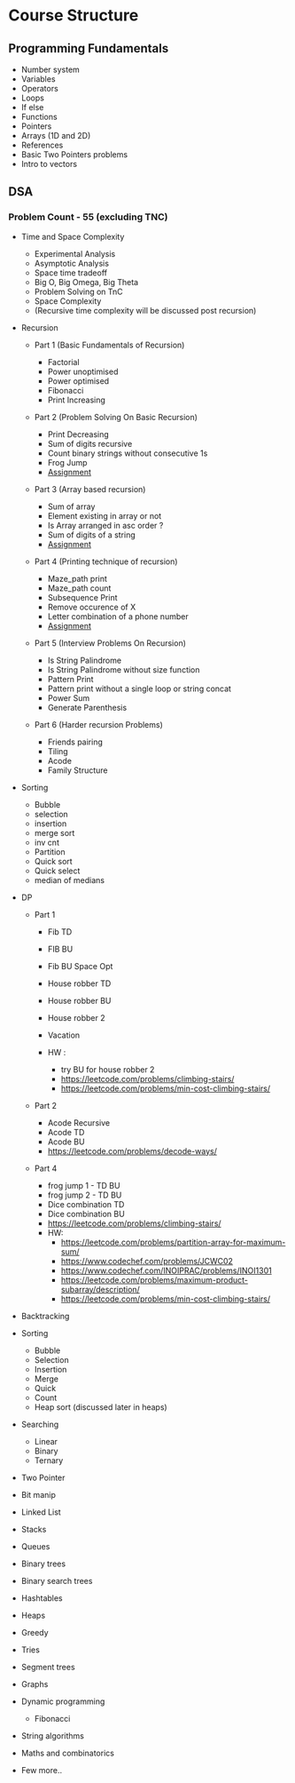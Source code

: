 # Course Structure

## Programming Fundamentals

- Number system
- Variables
- Operators
- Loops
- If else
- Functions
- Pointers
- Arrays (1D and 2D)
- References
- Basic Two Pointers problems
- Intro to vectors


## DSA

### Problem Count - 55 (excluding TNC)

- Time and Space Complexity

    - Experimental Analysis
    - Asymptotic Analysis
    - Space time tradeoff
    - Big O, Big Omega, Big Theta
    - Problem Solving on TnC
    - Space Complexity
    - (Recursive time complexity will be discussed post recursion)
- Recursion
    - Part 1 (Basic Fundamentals of Recursion)
        - Factorial
        - Power unoptimised
        - Power optimised
        - Fibonacci
        - Print Increasing
    - Part 2 (Problem Solving On Basic Recursion)
        - Print Decreasing
        - Sum of digits recursive
        - Count binary strings without consecutive 1s
        - Frog Jump
        - [Assignment](/DSA/2.%20Recursion/Part%202/Assignment.md)

    - Part 3 (Array based recursion)
        - Sum of array
        - Element existing in array or not
        - Is Array arranged in asc order ?
        - Sum of digits of a string
        - [Assignment](/DSA/2.%20Recursion/Part%203/Assignment.md)

    - Part 4 (Printing technique of recursion)
        - Maze_path print
        - Maze_path count
        - Subsequence Print
        - Remove occurence of X
        - Letter combination of a phone number
        - [Assignment](/DSA/Recursion/Part%204/Assignment.md)

    - Part 5 (Interview Problems On Recursion)
        - Is String Palindrome
        - Is String Palindrome without size function
        - Pattern Print
        - Pattern print without a single loop or string concat
        - Power Sum
        - Generate Parenthesis  
    
    - Part 6 (Harder recursion Problems)
        - Friends pairing
        - Tiling
        - Acode
        - Family Structure

- Sorting 
    - Bubble
    - selection
    - insertion
    - merge sort
    - inv cnt
    - Partition
    - Quick sort
    - Quick select
    - median of medians


- DP
    - Part 1
        - Fib TD
        - FIB BU
        - Fib BU Space Opt
        - House robber TD
        - House robber BU
        - House robber 2
        - Vacation

        - HW : 
            - try BU for house robber 2
            - https://leetcode.com/problems/climbing-stairs/
            - https://leetcode.com/problems/min-cost-climbing-stairs/

    - Part 2
        - Acode Recursive
        - Acode TD
        - Acode BU
        - https://leetcode.com/problems/decode-ways/

    - Part 4 
        - frog jump 1 - TD BU
        - frog jump 2 - TD BU
        - Dice combination TD
        - Dice combination BU
        - https://leetcode.com/problems/climbing-stairs/
        - HW: 
            - https://leetcode.com/problems/partition-array-for-maximum-sum/
            - https://www.codechef.com/problems/JCWC02
            - https://www.codechef.com/INOIPRAC/problems/INOI1301
            - https://leetcode.com/problems/maximum-product-subarray/description/
            - https://leetcode.com/problems/min-cost-climbing-stairs/

- Backtracking
- Sorting
    - Bubble
    - Selection
    - Insertion
    - Merge
    - Quick
    - Count
    - Heap sort (discussed later in heaps)
- Searching
    - Linear
    - Binary
    - Ternary
- Two Pointer
- Bit manip
- Linked List
- Stacks
- Queues
- Binary trees
- Binary search trees
- Hashtables
- Heaps
- Greedy
- Tries
- Segment trees
- Graphs
- Dynamic programming
    - Fibonacci
- String algorithms
- Maths and combinatorics
- Few more..
